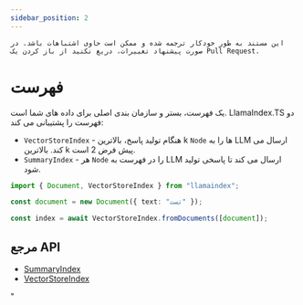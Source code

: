 ```yaml
---
sidebar_position: 2
---
```


`این مستند به طور خودکار ترجمه شده و ممکن است حاوی اشتباهات باشد. در صورت پیشنهاد تغییرات، دریغ نکنید از باز کردن یک Pull Request.`

# فهرست

یک فهرست، بستر و سازمان بندی اصلی برای داده های شما است. LlamaIndex.TS دو فهرست را پشتیبانی می کند:

- `VectorStoreIndex` - هنگام تولید پاسخ، بالاترین k `Node` ها را به LLM ارسال می کند. بالاترین k پیش فرض 2 است.
- `SummaryIndex` - هر `Node` را در فهرست به LLM ارسال می کند تا پاسخی تولید شود.

```typescript
import { Document, VectorStoreIndex } from "llamaindex";

const document = new Document({ text: "تست" });

const index = await VectorStoreIndex.fromDocuments([document]);
```

## مرجع API

- [SummaryIndex](../../api/classes/SummaryIndex.md)
- [VectorStoreIndex](../../api/classes/VectorStoreIndex.md)

"
